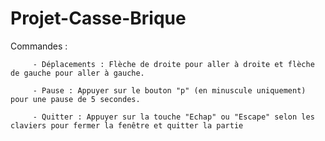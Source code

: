 # Projet-Casse-Brique


Commandes : 
         
         - Déplacements : Flèche de droite pour aller à droite et flèche de gauche pour aller à gauche.
         
         - Pause : Appuyer sur le bouton "p" (en minuscule uniquement) pour une pause de 5 secondes.
          
         - Quitter : Appuyer sur la touche "Echap" ou "Escape" selon les claviers pour fermer la fenêtre et quitter la partie
